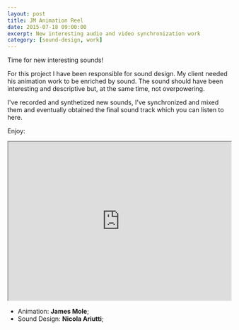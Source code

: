 ```yaml
---
layout: post
title: JM Animation Reel
date: 2015-07-18 09:00:00
excerpt: New interesting audio and video synchronization work
category: [sound-design, work]
---
```


Time for new interesting sounds!

For this project I have been responsible for sound design. My client needed his animation work to be enriched by sound. The sound should have been interesting and descriptive but, at the same time, not overpowering.

I've recorded and synthetized new sounds, I've synchronized and mixed them and eventually obtained the final sound track which you can listen to here.

Enjoy:

<iframe src="https://player.vimeo.com/video/175126157" width="100%" height="360" allowfullscreen></iframe>

* Animation: **James Mole**;
* Sound Design: **Nicola Ariutti**;
